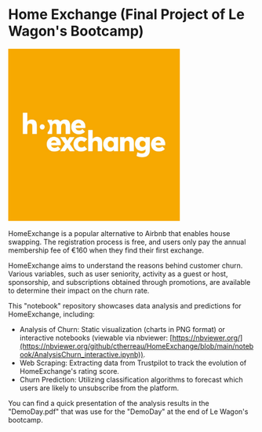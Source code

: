 
# Home Exchange (Final Project of Le Wagon's Bootcamp)


<img  width="350" height="350" src="homeexchange_slack.jpg">

HomeExchange is a popular alternative to Airbnb that enables house swapping. The registration process is free, and users only pay the annual membership fee of €160 when they find their first exchange.

HomeExchange aims to understand the reasons behind customer churn. Various variables, such as user seniority, activity as a guest or host, sponsorship, and subscriptions obtained through promotions, are available to determine their impact on the churn rate.

This "notebook" repository showcases data analysis and predictions for HomeExchange, including:

- Analysis of Churn: Static visualization (charts in PNG format) or interactive notebooks (viewable via nbviewer: [https://nbviewer.org/](https://nbviewer.org/github/ctherreau/HomeExchange/blob/main/notebook/AnalysisChurn_interactive.ipynb)).
- Web Scraping: Extracting data from Trustpilot to track the evolution of HomeExchange's rating score.
- Churn Prediction: Utilizing classification algorithms to forecast which users are likely to unsubscribe from the platform.


You can find a quick presentation of the analysis results in the "DemoDay.pdf" that was use for the "DemoDay" at the end of Le Wagon's bootcamp. 



